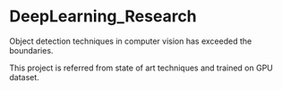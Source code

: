 # DeepLearning_Research

Object detection techniques in computer vision has exceeded the boundaries.

This project is referred from state of art techniques and trained on GPU dataset.
